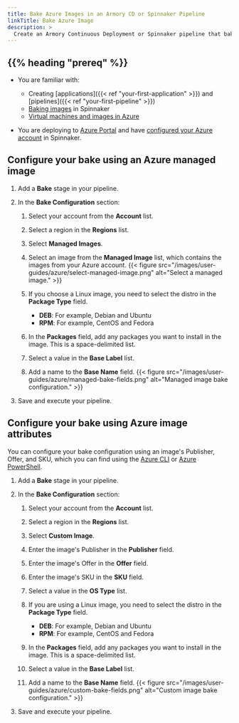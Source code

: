 ```yaml
---
title: Bake Azure Images in an Armory CD or Spinnaker Pipeline
linkTitle: Bake Azure Image
description: >
  Create an Armory Continuous Deployment or Spinnaker pipeline that bakes an Azure image.
---
```


## {{% heading "prereq" %}}

* You are familiar with:

  * Creating [applications]({{< ref "your-first-application" >}}) and [pipelines]({{< ref "your-first-pipeline" >}})
  * [Baking images](https://spinnaker.io/docs/setup/other_config/bakery/) in Spinnaker
  * [Virtual machines and images in Azure](https://learn.microsoft.com/en-us/azure/virtual-machines/)

* You are deploying to [Azure Portal](https://learn.microsoft.com/en-us/azure/azure-portal/) and have [configured your Azure account](https://spinnaker.io/docs/setup/install/providers/azure/) in Spinnaker.

## Configure your bake using an Azure managed image

1. Add a **Bake** stage in your pipeline.
1. In the **Bake Configuration** section:

   1. Select your account from the **Account** list.
   1. Select a region in the **Regions** list.
   1. Select **Managed Images**.
   1. Select an image from the **Managed Image** list, which contains the images from your Azure account.
      {{< figure src="/images/user-guides/azure/select-managed-image.png" alt="Select a managed image." >}}

   1. If you choose a Linux image, you need to select the distro in the **Package Type** field. 

      * **DEB**: For example, Debian and Ubuntu
      * **RPM**: For example, CentOS and Fedora

   1. In the **Packages** field, add any packages you want to install in the image. This is a space-delimited list.
   1. Select a value in the **Base Label** list.
   1. Add a name to the **Base Name** field.
      {{< figure src="/images/user-guides/azure/managed-bake-fields.png" alt="Managed image bake configuration." >}}

1. Save and execute your pipeline.

## Configure your bake using Azure image attributes

You can configure your bake configuration using an image's Publisher, Offer, and SKU, which you can find using the [Azure CLI](https://learn.microsoft.com/en-us/azure/virtual-machines/linux/cli-ps-findimage) or [Azure PowerShell](https://learn.microsoft.com/en-us/azure/virtual-machines/windows/cli-ps-findimage). 


1. Add a **Bake** stage in your pipeline.
1. In the **Bake Configuration** section:

   1. Select your account from the **Account** list.
   1. Select a region in the **Regions** list.
   1. Select **Custom Image**.
   1. Enter the image's Publisher in the **Publisher** field.
   1. Enter the image's Offer in the **Offer** field.
   1. Enter the image's SKU in the **SKU** field.
   1. Select a value in the **OS Type** list.
   1. If you are using a Linux image, you need to select the distro in the **Package Type** field. 

      * **DEB**: For example, Debian and Ubuntu
      * **RPM**: For example, CentOS and Fedora

   1. In the **Packages** field, add any packages you want to install in the image. This is a space-delimited list.
   1. Select a value in the **Base Label** list.
   1. Add a name to the **Base Name** field.
      {{< figure src="/images/user-guides/azure/custom-bake-fields.png" alt="Custom image bake configuration." >}}

1. Save and execute your pipeline.
